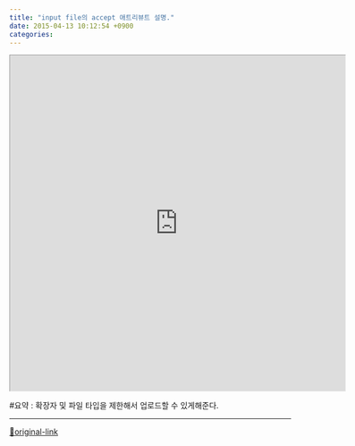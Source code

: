 ```yaml
---
title: "input file의 accept 애트리뷰트 설명."
date: 2015-04-13 10:12:54 +0900
categories: 
---
```

  

<iframe frameborder="1" height="600" src="http://www.mins01.com/web_work/doc/HTML5/input_file_accept/input_file_accept.html" style="border-width: 1px;" width="600"></iframe>  

#요약 : 확장자 및 파일 타입을 제한해서 업로드할 수 있게해준다.




***
[🔗original-link](http://www.mins01.com/mh/tech/read/935)